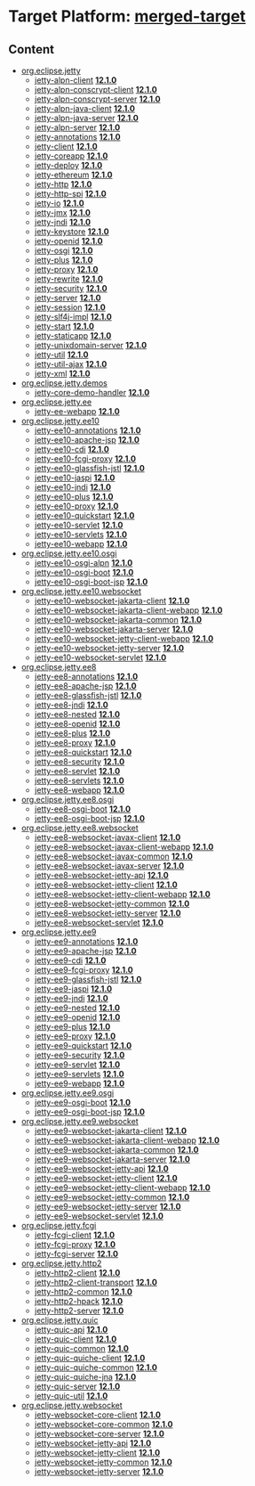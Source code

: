 # Target Platform: [merged-target](https://github.com/eclipse-orbit/orbit-simrel/blob/main/maven-jetty/tp/MavenJetty.target)

## Content
 - [org.eclipse.jetty](https://repo.maven.apache.org/maven2/org/eclipse/jetty/)
    - [jetty-alpn-client](https://repo.maven.apache.org/maven2/org/eclipse/jetty/jetty-alpn-client/) **[12.1.0](https://repo.maven.apache.org/maven2/org/eclipse/jetty/jetty-alpn-client/12.1.0)**
    - [jetty-alpn-conscrypt-client](https://repo.maven.apache.org/maven2/org/eclipse/jetty/jetty-alpn-conscrypt-client/) **[12.1.0](https://repo.maven.apache.org/maven2/org/eclipse/jetty/jetty-alpn-conscrypt-client/12.1.0)**
    - [jetty-alpn-conscrypt-server](https://repo.maven.apache.org/maven2/org/eclipse/jetty/jetty-alpn-conscrypt-server/) **[12.1.0](https://repo.maven.apache.org/maven2/org/eclipse/jetty/jetty-alpn-conscrypt-server/12.1.0)**
    - [jetty-alpn-java-client](https://repo.maven.apache.org/maven2/org/eclipse/jetty/jetty-alpn-java-client/) **[12.1.0](https://repo.maven.apache.org/maven2/org/eclipse/jetty/jetty-alpn-java-client/12.1.0)**
    - [jetty-alpn-java-server](https://repo.maven.apache.org/maven2/org/eclipse/jetty/jetty-alpn-java-server/) **[12.1.0](https://repo.maven.apache.org/maven2/org/eclipse/jetty/jetty-alpn-java-server/12.1.0)**
    - [jetty-alpn-server](https://repo.maven.apache.org/maven2/org/eclipse/jetty/jetty-alpn-server/) **[12.1.0](https://repo.maven.apache.org/maven2/org/eclipse/jetty/jetty-alpn-server/12.1.0)**
    - [jetty-annotations](https://repo.maven.apache.org/maven2/org/eclipse/jetty/jetty-annotations/) **[12.1.0](https://repo.maven.apache.org/maven2/org/eclipse/jetty/jetty-annotations/12.1.0)**
    - [jetty-client](https://repo.maven.apache.org/maven2/org/eclipse/jetty/jetty-client/) **[12.1.0](https://repo.maven.apache.org/maven2/org/eclipse/jetty/jetty-client/12.1.0)**
    - [jetty-coreapp](https://repo.maven.apache.org/maven2/org/eclipse/jetty/jetty-coreapp/) **[12.1.0](https://repo.maven.apache.org/maven2/org/eclipse/jetty/jetty-coreapp/12.1.0)**
    - [jetty-deploy](https://repo.maven.apache.org/maven2/org/eclipse/jetty/jetty-deploy/) **[12.1.0](https://repo.maven.apache.org/maven2/org/eclipse/jetty/jetty-deploy/12.1.0)**
    - [jetty-ethereum](https://repo.maven.apache.org/maven2/org/eclipse/jetty/jetty-ethereum/) **[12.1.0](https://repo.maven.apache.org/maven2/org/eclipse/jetty/jetty-ethereum/12.1.0)**
    - [jetty-http](https://repo.maven.apache.org/maven2/org/eclipse/jetty/jetty-http/) **[12.1.0](https://repo.maven.apache.org/maven2/org/eclipse/jetty/jetty-http/12.1.0)**
    - [jetty-http-spi](https://repo.maven.apache.org/maven2/org/eclipse/jetty/jetty-http-spi/) **[12.1.0](https://repo.maven.apache.org/maven2/org/eclipse/jetty/jetty-http-spi/12.1.0)**
    - [jetty-io](https://repo.maven.apache.org/maven2/org/eclipse/jetty/jetty-io/) **[12.1.0](https://repo.maven.apache.org/maven2/org/eclipse/jetty/jetty-io/12.1.0)**
    - [jetty-jmx](https://repo.maven.apache.org/maven2/org/eclipse/jetty/jetty-jmx/) **[12.1.0](https://repo.maven.apache.org/maven2/org/eclipse/jetty/jetty-jmx/12.1.0)**
    - [jetty-jndi](https://repo.maven.apache.org/maven2/org/eclipse/jetty/jetty-jndi/) **[12.1.0](https://repo.maven.apache.org/maven2/org/eclipse/jetty/jetty-jndi/12.1.0)**
    - [jetty-keystore](https://repo.maven.apache.org/maven2/org/eclipse/jetty/jetty-keystore/) **[12.1.0](https://repo.maven.apache.org/maven2/org/eclipse/jetty/jetty-keystore/12.1.0)**
    - [jetty-openid](https://repo.maven.apache.org/maven2/org/eclipse/jetty/jetty-openid/) **[12.1.0](https://repo.maven.apache.org/maven2/org/eclipse/jetty/jetty-openid/12.1.0)**
    - [jetty-osgi](https://repo.maven.apache.org/maven2/org/eclipse/jetty/jetty-osgi/) **[12.1.0](https://repo.maven.apache.org/maven2/org/eclipse/jetty/jetty-osgi/12.1.0)**
    - [jetty-plus](https://repo.maven.apache.org/maven2/org/eclipse/jetty/jetty-plus/) **[12.1.0](https://repo.maven.apache.org/maven2/org/eclipse/jetty/jetty-plus/12.1.0)**
    - [jetty-proxy](https://repo.maven.apache.org/maven2/org/eclipse/jetty/jetty-proxy/) **[12.1.0](https://repo.maven.apache.org/maven2/org/eclipse/jetty/jetty-proxy/12.1.0)**
    - [jetty-rewrite](https://repo.maven.apache.org/maven2/org/eclipse/jetty/jetty-rewrite/) **[12.1.0](https://repo.maven.apache.org/maven2/org/eclipse/jetty/jetty-rewrite/12.1.0)**
    - [jetty-security](https://repo.maven.apache.org/maven2/org/eclipse/jetty/jetty-security/) **[12.1.0](https://repo.maven.apache.org/maven2/org/eclipse/jetty/jetty-security/12.1.0)**
    - [jetty-server](https://repo.maven.apache.org/maven2/org/eclipse/jetty/jetty-server/) **[12.1.0](https://repo.maven.apache.org/maven2/org/eclipse/jetty/jetty-server/12.1.0)**
    - [jetty-session](https://repo.maven.apache.org/maven2/org/eclipse/jetty/jetty-session/) **[12.1.0](https://repo.maven.apache.org/maven2/org/eclipse/jetty/jetty-session/12.1.0)**
    - [jetty-slf4j-impl](https://repo.maven.apache.org/maven2/org/eclipse/jetty/jetty-slf4j-impl/) **[12.1.0](https://repo.maven.apache.org/maven2/org/eclipse/jetty/jetty-slf4j-impl/12.1.0)**
    - [jetty-start](https://repo.maven.apache.org/maven2/org/eclipse/jetty/jetty-start/) **[12.1.0](https://repo.maven.apache.org/maven2/org/eclipse/jetty/jetty-start/12.1.0)**
    - [jetty-staticapp](https://repo.maven.apache.org/maven2/org/eclipse/jetty/jetty-staticapp/) **[12.1.0](https://repo.maven.apache.org/maven2/org/eclipse/jetty/jetty-staticapp/12.1.0)**
    - [jetty-unixdomain-server](https://repo.maven.apache.org/maven2/org/eclipse/jetty/jetty-unixdomain-server/) **[12.1.0](https://repo.maven.apache.org/maven2/org/eclipse/jetty/jetty-unixdomain-server/12.1.0)**
    - [jetty-util](https://repo.maven.apache.org/maven2/org/eclipse/jetty/jetty-util/) **[12.1.0](https://repo.maven.apache.org/maven2/org/eclipse/jetty/jetty-util/12.1.0)**
    - [jetty-util-ajax](https://repo.maven.apache.org/maven2/org/eclipse/jetty/jetty-util-ajax/) **[12.1.0](https://repo.maven.apache.org/maven2/org/eclipse/jetty/jetty-util-ajax/12.1.0)**
    - [jetty-xml](https://repo.maven.apache.org/maven2/org/eclipse/jetty/jetty-xml/) **[12.1.0](https://repo.maven.apache.org/maven2/org/eclipse/jetty/jetty-xml/12.1.0)**
 - [org.eclipse.jetty.demos](https://repo.maven.apache.org/maven2/org/eclipse/jetty/demos/)
    - [jetty-core-demo-handler](https://repo.maven.apache.org/maven2/org/eclipse/jetty/demos/jetty-core-demo-handler/) **[12.1.0](https://repo.maven.apache.org/maven2/org/eclipse/jetty/demos/jetty-core-demo-handler/12.1.0)**
 - [org.eclipse.jetty.ee](https://repo.maven.apache.org/maven2/org/eclipse/jetty/ee/)
    - [jetty-ee-webapp](https://repo.maven.apache.org/maven2/org/eclipse/jetty/ee/jetty-ee-webapp/) **[12.1.0](https://repo.maven.apache.org/maven2/org/eclipse/jetty/ee/jetty-ee-webapp/12.1.0)**
 - [org.eclipse.jetty.ee10](https://repo.maven.apache.org/maven2/org/eclipse/jetty/ee10/)
    - [jetty-ee10-annotations](https://repo.maven.apache.org/maven2/org/eclipse/jetty/ee10/jetty-ee10-annotations/) **[12.1.0](https://repo.maven.apache.org/maven2/org/eclipse/jetty/ee10/jetty-ee10-annotations/12.1.0)**
    - [jetty-ee10-apache-jsp](https://repo.maven.apache.org/maven2/org/eclipse/jetty/ee10/jetty-ee10-apache-jsp/) **[12.1.0](https://repo.maven.apache.org/maven2/org/eclipse/jetty/ee10/jetty-ee10-apache-jsp/12.1.0)**
    - [jetty-ee10-cdi](https://repo.maven.apache.org/maven2/org/eclipse/jetty/ee10/jetty-ee10-cdi/) **[12.1.0](https://repo.maven.apache.org/maven2/org/eclipse/jetty/ee10/jetty-ee10-cdi/12.1.0)**
    - [jetty-ee10-fcgi-proxy](https://repo.maven.apache.org/maven2/org/eclipse/jetty/ee10/jetty-ee10-fcgi-proxy/) **[12.1.0](https://repo.maven.apache.org/maven2/org/eclipse/jetty/ee10/jetty-ee10-fcgi-proxy/12.1.0)**
    - [jetty-ee10-glassfish-jstl](https://repo.maven.apache.org/maven2/org/eclipse/jetty/ee10/jetty-ee10-glassfish-jstl/) **[12.1.0](https://repo.maven.apache.org/maven2/org/eclipse/jetty/ee10/jetty-ee10-glassfish-jstl/12.1.0)**
    - [jetty-ee10-jaspi](https://repo.maven.apache.org/maven2/org/eclipse/jetty/ee10/jetty-ee10-jaspi/) **[12.1.0](https://repo.maven.apache.org/maven2/org/eclipse/jetty/ee10/jetty-ee10-jaspi/12.1.0)**
    - [jetty-ee10-jndi](https://repo.maven.apache.org/maven2/org/eclipse/jetty/ee10/jetty-ee10-jndi/) **[12.1.0](https://repo.maven.apache.org/maven2/org/eclipse/jetty/ee10/jetty-ee10-jndi/12.1.0)**
    - [jetty-ee10-plus](https://repo.maven.apache.org/maven2/org/eclipse/jetty/ee10/jetty-ee10-plus/) **[12.1.0](https://repo.maven.apache.org/maven2/org/eclipse/jetty/ee10/jetty-ee10-plus/12.1.0)**
    - [jetty-ee10-proxy](https://repo.maven.apache.org/maven2/org/eclipse/jetty/ee10/jetty-ee10-proxy/) **[12.1.0](https://repo.maven.apache.org/maven2/org/eclipse/jetty/ee10/jetty-ee10-proxy/12.1.0)**
    - [jetty-ee10-quickstart](https://repo.maven.apache.org/maven2/org/eclipse/jetty/ee10/jetty-ee10-quickstart/) **[12.1.0](https://repo.maven.apache.org/maven2/org/eclipse/jetty/ee10/jetty-ee10-quickstart/12.1.0)**
    - [jetty-ee10-servlet](https://repo.maven.apache.org/maven2/org/eclipse/jetty/ee10/jetty-ee10-servlet/) **[12.1.0](https://repo.maven.apache.org/maven2/org/eclipse/jetty/ee10/jetty-ee10-servlet/12.1.0)**
    - [jetty-ee10-servlets](https://repo.maven.apache.org/maven2/org/eclipse/jetty/ee10/jetty-ee10-servlets/) **[12.1.0](https://repo.maven.apache.org/maven2/org/eclipse/jetty/ee10/jetty-ee10-servlets/12.1.0)**
    - [jetty-ee10-webapp](https://repo.maven.apache.org/maven2/org/eclipse/jetty/ee10/jetty-ee10-webapp/) **[12.1.0](https://repo.maven.apache.org/maven2/org/eclipse/jetty/ee10/jetty-ee10-webapp/12.1.0)**
 - [org.eclipse.jetty.ee10.osgi](https://repo.maven.apache.org/maven2/org/eclipse/jetty/ee10/osgi/)
    - [jetty-ee10-osgi-alpn](https://repo.maven.apache.org/maven2/org/eclipse/jetty/ee10/osgi/jetty-ee10-osgi-alpn/) **[12.1.0](https://repo.maven.apache.org/maven2/org/eclipse/jetty/ee10/osgi/jetty-ee10-osgi-alpn/12.1.0)**
    - [jetty-ee10-osgi-boot](https://repo.maven.apache.org/maven2/org/eclipse/jetty/ee10/osgi/jetty-ee10-osgi-boot/) **[12.1.0](https://repo.maven.apache.org/maven2/org/eclipse/jetty/ee10/osgi/jetty-ee10-osgi-boot/12.1.0)**
    - [jetty-ee10-osgi-boot-jsp](https://repo.maven.apache.org/maven2/org/eclipse/jetty/ee10/osgi/jetty-ee10-osgi-boot-jsp/) **[12.1.0](https://repo.maven.apache.org/maven2/org/eclipse/jetty/ee10/osgi/jetty-ee10-osgi-boot-jsp/12.1.0)**
 - [org.eclipse.jetty.ee10.websocket](https://repo.maven.apache.org/maven2/org/eclipse/jetty/ee10/websocket/)
    - [jetty-ee10-websocket-jakarta-client](https://repo.maven.apache.org/maven2/org/eclipse/jetty/ee10/websocket/jetty-ee10-websocket-jakarta-client/) **[12.1.0](https://repo.maven.apache.org/maven2/org/eclipse/jetty/ee10/websocket/jetty-ee10-websocket-jakarta-client/12.1.0)**
    - [jetty-ee10-websocket-jakarta-client-webapp](https://repo.maven.apache.org/maven2/org/eclipse/jetty/ee10/websocket/jetty-ee10-websocket-jakarta-client-webapp/) **[12.1.0](https://repo.maven.apache.org/maven2/org/eclipse/jetty/ee10/websocket/jetty-ee10-websocket-jakarta-client-webapp/12.1.0)**
    - [jetty-ee10-websocket-jakarta-common](https://repo.maven.apache.org/maven2/org/eclipse/jetty/ee10/websocket/jetty-ee10-websocket-jakarta-common/) **[12.1.0](https://repo.maven.apache.org/maven2/org/eclipse/jetty/ee10/websocket/jetty-ee10-websocket-jakarta-common/12.1.0)**
    - [jetty-ee10-websocket-jakarta-server](https://repo.maven.apache.org/maven2/org/eclipse/jetty/ee10/websocket/jetty-ee10-websocket-jakarta-server/) **[12.1.0](https://repo.maven.apache.org/maven2/org/eclipse/jetty/ee10/websocket/jetty-ee10-websocket-jakarta-server/12.1.0)**
    - [jetty-ee10-websocket-jetty-client-webapp](https://repo.maven.apache.org/maven2/org/eclipse/jetty/ee10/websocket/jetty-ee10-websocket-jetty-client-webapp/) **[12.1.0](https://repo.maven.apache.org/maven2/org/eclipse/jetty/ee10/websocket/jetty-ee10-websocket-jetty-client-webapp/12.1.0)**
    - [jetty-ee10-websocket-jetty-server](https://repo.maven.apache.org/maven2/org/eclipse/jetty/ee10/websocket/jetty-ee10-websocket-jetty-server/) **[12.1.0](https://repo.maven.apache.org/maven2/org/eclipse/jetty/ee10/websocket/jetty-ee10-websocket-jetty-server/12.1.0)**
    - [jetty-ee10-websocket-servlet](https://repo.maven.apache.org/maven2/org/eclipse/jetty/ee10/websocket/jetty-ee10-websocket-servlet/) **[12.1.0](https://repo.maven.apache.org/maven2/org/eclipse/jetty/ee10/websocket/jetty-ee10-websocket-servlet/12.1.0)**
 - [org.eclipse.jetty.ee8](https://repo.maven.apache.org/maven2/org/eclipse/jetty/ee8/)
    - [jetty-ee8-annotations](https://repo.maven.apache.org/maven2/org/eclipse/jetty/ee8/jetty-ee8-annotations/) **[12.1.0](https://repo.maven.apache.org/maven2/org/eclipse/jetty/ee8/jetty-ee8-annotations/12.1.0)**
    - [jetty-ee8-apache-jsp](https://repo.maven.apache.org/maven2/org/eclipse/jetty/ee8/jetty-ee8-apache-jsp/) **[12.1.0](https://repo.maven.apache.org/maven2/org/eclipse/jetty/ee8/jetty-ee8-apache-jsp/12.1.0)**
    - [jetty-ee8-glassfish-jstl](https://repo.maven.apache.org/maven2/org/eclipse/jetty/ee8/jetty-ee8-glassfish-jstl/) **[12.1.0](https://repo.maven.apache.org/maven2/org/eclipse/jetty/ee8/jetty-ee8-glassfish-jstl/12.1.0)**
    - [jetty-ee8-jndi](https://repo.maven.apache.org/maven2/org/eclipse/jetty/ee8/jetty-ee8-jndi/) **[12.1.0](https://repo.maven.apache.org/maven2/org/eclipse/jetty/ee8/jetty-ee8-jndi/12.1.0)**
    - [jetty-ee8-nested](https://repo.maven.apache.org/maven2/org/eclipse/jetty/ee8/jetty-ee8-nested/) **[12.1.0](https://repo.maven.apache.org/maven2/org/eclipse/jetty/ee8/jetty-ee8-nested/12.1.0)**
    - [jetty-ee8-openid](https://repo.maven.apache.org/maven2/org/eclipse/jetty/ee8/jetty-ee8-openid/) **[12.1.0](https://repo.maven.apache.org/maven2/org/eclipse/jetty/ee8/jetty-ee8-openid/12.1.0)**
    - [jetty-ee8-plus](https://repo.maven.apache.org/maven2/org/eclipse/jetty/ee8/jetty-ee8-plus/) **[12.1.0](https://repo.maven.apache.org/maven2/org/eclipse/jetty/ee8/jetty-ee8-plus/12.1.0)**
    - [jetty-ee8-proxy](https://repo.maven.apache.org/maven2/org/eclipse/jetty/ee8/jetty-ee8-proxy/) **[12.1.0](https://repo.maven.apache.org/maven2/org/eclipse/jetty/ee8/jetty-ee8-proxy/12.1.0)**
    - [jetty-ee8-quickstart](https://repo.maven.apache.org/maven2/org/eclipse/jetty/ee8/jetty-ee8-quickstart/) **[12.1.0](https://repo.maven.apache.org/maven2/org/eclipse/jetty/ee8/jetty-ee8-quickstart/12.1.0)**
    - [jetty-ee8-security](https://repo.maven.apache.org/maven2/org/eclipse/jetty/ee8/jetty-ee8-security/) **[12.1.0](https://repo.maven.apache.org/maven2/org/eclipse/jetty/ee8/jetty-ee8-security/12.1.0)**
    - [jetty-ee8-servlet](https://repo.maven.apache.org/maven2/org/eclipse/jetty/ee8/jetty-ee8-servlet/) **[12.1.0](https://repo.maven.apache.org/maven2/org/eclipse/jetty/ee8/jetty-ee8-servlet/12.1.0)**
    - [jetty-ee8-servlets](https://repo.maven.apache.org/maven2/org/eclipse/jetty/ee8/jetty-ee8-servlets/) **[12.1.0](https://repo.maven.apache.org/maven2/org/eclipse/jetty/ee8/jetty-ee8-servlets/12.1.0)**
    - [jetty-ee8-webapp](https://repo.maven.apache.org/maven2/org/eclipse/jetty/ee8/jetty-ee8-webapp/) **[12.1.0](https://repo.maven.apache.org/maven2/org/eclipse/jetty/ee8/jetty-ee8-webapp/12.1.0)**
 - [org.eclipse.jetty.ee8.osgi](https://repo.maven.apache.org/maven2/org/eclipse/jetty/ee8/osgi/)
    - [jetty-ee8-osgi-boot](https://repo.maven.apache.org/maven2/org/eclipse/jetty/ee8/osgi/jetty-ee8-osgi-boot/) **[12.1.0](https://repo.maven.apache.org/maven2/org/eclipse/jetty/ee8/osgi/jetty-ee8-osgi-boot/12.1.0)**
    - [jetty-ee8-osgi-boot-jsp](https://repo.maven.apache.org/maven2/org/eclipse/jetty/ee8/osgi/jetty-ee8-osgi-boot-jsp/) **[12.1.0](https://repo.maven.apache.org/maven2/org/eclipse/jetty/ee8/osgi/jetty-ee8-osgi-boot-jsp/12.1.0)**
 - [org.eclipse.jetty.ee8.websocket](https://repo.maven.apache.org/maven2/org/eclipse/jetty/ee8/websocket/)
    - [jetty-ee8-websocket-javax-client](https://repo.maven.apache.org/maven2/org/eclipse/jetty/ee8/websocket/jetty-ee8-websocket-javax-client/) **[12.1.0](https://repo.maven.apache.org/maven2/org/eclipse/jetty/ee8/websocket/jetty-ee8-websocket-javax-client/12.1.0)**
    - [jetty-ee8-websocket-javax-client-webapp](https://repo.maven.apache.org/maven2/org/eclipse/jetty/ee8/websocket/jetty-ee8-websocket-javax-client-webapp/) **[12.1.0](https://repo.maven.apache.org/maven2/org/eclipse/jetty/ee8/websocket/jetty-ee8-websocket-javax-client-webapp/12.1.0)**
    - [jetty-ee8-websocket-javax-common](https://repo.maven.apache.org/maven2/org/eclipse/jetty/ee8/websocket/jetty-ee8-websocket-javax-common/) **[12.1.0](https://repo.maven.apache.org/maven2/org/eclipse/jetty/ee8/websocket/jetty-ee8-websocket-javax-common/12.1.0)**
    - [jetty-ee8-websocket-javax-server](https://repo.maven.apache.org/maven2/org/eclipse/jetty/ee8/websocket/jetty-ee8-websocket-javax-server/) **[12.1.0](https://repo.maven.apache.org/maven2/org/eclipse/jetty/ee8/websocket/jetty-ee8-websocket-javax-server/12.1.0)**
    - [jetty-ee8-websocket-jetty-api](https://repo.maven.apache.org/maven2/org/eclipse/jetty/ee8/websocket/jetty-ee8-websocket-jetty-api/) **[12.1.0](https://repo.maven.apache.org/maven2/org/eclipse/jetty/ee8/websocket/jetty-ee8-websocket-jetty-api/12.1.0)**
    - [jetty-ee8-websocket-jetty-client](https://repo.maven.apache.org/maven2/org/eclipse/jetty/ee8/websocket/jetty-ee8-websocket-jetty-client/) **[12.1.0](https://repo.maven.apache.org/maven2/org/eclipse/jetty/ee8/websocket/jetty-ee8-websocket-jetty-client/12.1.0)**
    - [jetty-ee8-websocket-jetty-client-webapp](https://repo.maven.apache.org/maven2/org/eclipse/jetty/ee8/websocket/jetty-ee8-websocket-jetty-client-webapp/) **[12.1.0](https://repo.maven.apache.org/maven2/org/eclipse/jetty/ee8/websocket/jetty-ee8-websocket-jetty-client-webapp/12.1.0)**
    - [jetty-ee8-websocket-jetty-common](https://repo.maven.apache.org/maven2/org/eclipse/jetty/ee8/websocket/jetty-ee8-websocket-jetty-common/) **[12.1.0](https://repo.maven.apache.org/maven2/org/eclipse/jetty/ee8/websocket/jetty-ee8-websocket-jetty-common/12.1.0)**
    - [jetty-ee8-websocket-jetty-server](https://repo.maven.apache.org/maven2/org/eclipse/jetty/ee8/websocket/jetty-ee8-websocket-jetty-server/) **[12.1.0](https://repo.maven.apache.org/maven2/org/eclipse/jetty/ee8/websocket/jetty-ee8-websocket-jetty-server/12.1.0)**
    - [jetty-ee8-websocket-servlet](https://repo.maven.apache.org/maven2/org/eclipse/jetty/ee8/websocket/jetty-ee8-websocket-servlet/) **[12.1.0](https://repo.maven.apache.org/maven2/org/eclipse/jetty/ee8/websocket/jetty-ee8-websocket-servlet/12.1.0)**
 - [org.eclipse.jetty.ee9](https://repo.maven.apache.org/maven2/org/eclipse/jetty/ee9/)
    - [jetty-ee9-annotations](https://repo.maven.apache.org/maven2/org/eclipse/jetty/ee9/jetty-ee9-annotations/) **[12.1.0](https://repo.maven.apache.org/maven2/org/eclipse/jetty/ee9/jetty-ee9-annotations/12.1.0)**
    - [jetty-ee9-apache-jsp](https://repo.maven.apache.org/maven2/org/eclipse/jetty/ee9/jetty-ee9-apache-jsp/) **[12.1.0](https://repo.maven.apache.org/maven2/org/eclipse/jetty/ee9/jetty-ee9-apache-jsp/12.1.0)**
    - [jetty-ee9-cdi](https://repo.maven.apache.org/maven2/org/eclipse/jetty/ee9/jetty-ee9-cdi/) **[12.1.0](https://repo.maven.apache.org/maven2/org/eclipse/jetty/ee9/jetty-ee9-cdi/12.1.0)**
    - [jetty-ee9-fcgi-proxy](https://repo.maven.apache.org/maven2/org/eclipse/jetty/ee9/jetty-ee9-fcgi-proxy/) **[12.1.0](https://repo.maven.apache.org/maven2/org/eclipse/jetty/ee9/jetty-ee9-fcgi-proxy/12.1.0)**
    - [jetty-ee9-glassfish-jstl](https://repo.maven.apache.org/maven2/org/eclipse/jetty/ee9/jetty-ee9-glassfish-jstl/) **[12.1.0](https://repo.maven.apache.org/maven2/org/eclipse/jetty/ee9/jetty-ee9-glassfish-jstl/12.1.0)**
    - [jetty-ee9-jaspi](https://repo.maven.apache.org/maven2/org/eclipse/jetty/ee9/jetty-ee9-jaspi/) **[12.1.0](https://repo.maven.apache.org/maven2/org/eclipse/jetty/ee9/jetty-ee9-jaspi/12.1.0)**
    - [jetty-ee9-jndi](https://repo.maven.apache.org/maven2/org/eclipse/jetty/ee9/jetty-ee9-jndi/) **[12.1.0](https://repo.maven.apache.org/maven2/org/eclipse/jetty/ee9/jetty-ee9-jndi/12.1.0)**
    - [jetty-ee9-nested](https://repo.maven.apache.org/maven2/org/eclipse/jetty/ee9/jetty-ee9-nested/) **[12.1.0](https://repo.maven.apache.org/maven2/org/eclipse/jetty/ee9/jetty-ee9-nested/12.1.0)**
    - [jetty-ee9-openid](https://repo.maven.apache.org/maven2/org/eclipse/jetty/ee9/jetty-ee9-openid/) **[12.1.0](https://repo.maven.apache.org/maven2/org/eclipse/jetty/ee9/jetty-ee9-openid/12.1.0)**
    - [jetty-ee9-plus](https://repo.maven.apache.org/maven2/org/eclipse/jetty/ee9/jetty-ee9-plus/) **[12.1.0](https://repo.maven.apache.org/maven2/org/eclipse/jetty/ee9/jetty-ee9-plus/12.1.0)**
    - [jetty-ee9-proxy](https://repo.maven.apache.org/maven2/org/eclipse/jetty/ee9/jetty-ee9-proxy/) **[12.1.0](https://repo.maven.apache.org/maven2/org/eclipse/jetty/ee9/jetty-ee9-proxy/12.1.0)**
    - [jetty-ee9-quickstart](https://repo.maven.apache.org/maven2/org/eclipse/jetty/ee9/jetty-ee9-quickstart/) **[12.1.0](https://repo.maven.apache.org/maven2/org/eclipse/jetty/ee9/jetty-ee9-quickstart/12.1.0)**
    - [jetty-ee9-security](https://repo.maven.apache.org/maven2/org/eclipse/jetty/ee9/jetty-ee9-security/) **[12.1.0](https://repo.maven.apache.org/maven2/org/eclipse/jetty/ee9/jetty-ee9-security/12.1.0)**
    - [jetty-ee9-servlet](https://repo.maven.apache.org/maven2/org/eclipse/jetty/ee9/jetty-ee9-servlet/) **[12.1.0](https://repo.maven.apache.org/maven2/org/eclipse/jetty/ee9/jetty-ee9-servlet/12.1.0)**
    - [jetty-ee9-servlets](https://repo.maven.apache.org/maven2/org/eclipse/jetty/ee9/jetty-ee9-servlets/) **[12.1.0](https://repo.maven.apache.org/maven2/org/eclipse/jetty/ee9/jetty-ee9-servlets/12.1.0)**
    - [jetty-ee9-webapp](https://repo.maven.apache.org/maven2/org/eclipse/jetty/ee9/jetty-ee9-webapp/) **[12.1.0](https://repo.maven.apache.org/maven2/org/eclipse/jetty/ee9/jetty-ee9-webapp/12.1.0)**
 - [org.eclipse.jetty.ee9.osgi](https://repo.maven.apache.org/maven2/org/eclipse/jetty/ee9/osgi/)
    - [jetty-ee9-osgi-boot](https://repo.maven.apache.org/maven2/org/eclipse/jetty/ee9/osgi/jetty-ee9-osgi-boot/) **[12.1.0](https://repo.maven.apache.org/maven2/org/eclipse/jetty/ee9/osgi/jetty-ee9-osgi-boot/12.1.0)**
    - [jetty-ee9-osgi-boot-jsp](https://repo.maven.apache.org/maven2/org/eclipse/jetty/ee9/osgi/jetty-ee9-osgi-boot-jsp/) **[12.1.0](https://repo.maven.apache.org/maven2/org/eclipse/jetty/ee9/osgi/jetty-ee9-osgi-boot-jsp/12.1.0)**
 - [org.eclipse.jetty.ee9.websocket](https://repo.maven.apache.org/maven2/org/eclipse/jetty/ee9/websocket/)
    - [jetty-ee9-websocket-jakarta-client](https://repo.maven.apache.org/maven2/org/eclipse/jetty/ee9/websocket/jetty-ee9-websocket-jakarta-client/) **[12.1.0](https://repo.maven.apache.org/maven2/org/eclipse/jetty/ee9/websocket/jetty-ee9-websocket-jakarta-client/12.1.0)**
    - [jetty-ee9-websocket-jakarta-client-webapp](https://repo.maven.apache.org/maven2/org/eclipse/jetty/ee9/websocket/jetty-ee9-websocket-jakarta-client-webapp/) **[12.1.0](https://repo.maven.apache.org/maven2/org/eclipse/jetty/ee9/websocket/jetty-ee9-websocket-jakarta-client-webapp/12.1.0)**
    - [jetty-ee9-websocket-jakarta-common](https://repo.maven.apache.org/maven2/org/eclipse/jetty/ee9/websocket/jetty-ee9-websocket-jakarta-common/) **[12.1.0](https://repo.maven.apache.org/maven2/org/eclipse/jetty/ee9/websocket/jetty-ee9-websocket-jakarta-common/12.1.0)**
    - [jetty-ee9-websocket-jakarta-server](https://repo.maven.apache.org/maven2/org/eclipse/jetty/ee9/websocket/jetty-ee9-websocket-jakarta-server/) **[12.1.0](https://repo.maven.apache.org/maven2/org/eclipse/jetty/ee9/websocket/jetty-ee9-websocket-jakarta-server/12.1.0)**
    - [jetty-ee9-websocket-jetty-api](https://repo.maven.apache.org/maven2/org/eclipse/jetty/ee9/websocket/jetty-ee9-websocket-jetty-api/) **[12.1.0](https://repo.maven.apache.org/maven2/org/eclipse/jetty/ee9/websocket/jetty-ee9-websocket-jetty-api/12.1.0)**
    - [jetty-ee9-websocket-jetty-client](https://repo.maven.apache.org/maven2/org/eclipse/jetty/ee9/websocket/jetty-ee9-websocket-jetty-client/) **[12.1.0](https://repo.maven.apache.org/maven2/org/eclipse/jetty/ee9/websocket/jetty-ee9-websocket-jetty-client/12.1.0)**
    - [jetty-ee9-websocket-jetty-client-webapp](https://repo.maven.apache.org/maven2/org/eclipse/jetty/ee9/websocket/jetty-ee9-websocket-jetty-client-webapp/) **[12.1.0](https://repo.maven.apache.org/maven2/org/eclipse/jetty/ee9/websocket/jetty-ee9-websocket-jetty-client-webapp/12.1.0)**
    - [jetty-ee9-websocket-jetty-common](https://repo.maven.apache.org/maven2/org/eclipse/jetty/ee9/websocket/jetty-ee9-websocket-jetty-common/) **[12.1.0](https://repo.maven.apache.org/maven2/org/eclipse/jetty/ee9/websocket/jetty-ee9-websocket-jetty-common/12.1.0)**
    - [jetty-ee9-websocket-jetty-server](https://repo.maven.apache.org/maven2/org/eclipse/jetty/ee9/websocket/jetty-ee9-websocket-jetty-server/) **[12.1.0](https://repo.maven.apache.org/maven2/org/eclipse/jetty/ee9/websocket/jetty-ee9-websocket-jetty-server/12.1.0)**
    - [jetty-ee9-websocket-servlet](https://repo.maven.apache.org/maven2/org/eclipse/jetty/ee9/websocket/jetty-ee9-websocket-servlet/) **[12.1.0](https://repo.maven.apache.org/maven2/org/eclipse/jetty/ee9/websocket/jetty-ee9-websocket-servlet/12.1.0)**
 - [org.eclipse.jetty.fcgi](https://repo.maven.apache.org/maven2/org/eclipse/jetty/fcgi/)
    - [jetty-fcgi-client](https://repo.maven.apache.org/maven2/org/eclipse/jetty/fcgi/jetty-fcgi-client/) **[12.1.0](https://repo.maven.apache.org/maven2/org/eclipse/jetty/fcgi/jetty-fcgi-client/12.1.0)**
    - [jetty-fcgi-proxy](https://repo.maven.apache.org/maven2/org/eclipse/jetty/fcgi/jetty-fcgi-proxy/) **[12.1.0](https://repo.maven.apache.org/maven2/org/eclipse/jetty/fcgi/jetty-fcgi-proxy/12.1.0)**
    - [jetty-fcgi-server](https://repo.maven.apache.org/maven2/org/eclipse/jetty/fcgi/jetty-fcgi-server/) **[12.1.0](https://repo.maven.apache.org/maven2/org/eclipse/jetty/fcgi/jetty-fcgi-server/12.1.0)**
 - [org.eclipse.jetty.http2](https://repo.maven.apache.org/maven2/org/eclipse/jetty/http2/)
    - [jetty-http2-client](https://repo.maven.apache.org/maven2/org/eclipse/jetty/http2/jetty-http2-client/) **[12.1.0](https://repo.maven.apache.org/maven2/org/eclipse/jetty/http2/jetty-http2-client/12.1.0)**
    - [jetty-http2-client-transport](https://repo.maven.apache.org/maven2/org/eclipse/jetty/http2/jetty-http2-client-transport/) **[12.1.0](https://repo.maven.apache.org/maven2/org/eclipse/jetty/http2/jetty-http2-client-transport/12.1.0)**
    - [jetty-http2-common](https://repo.maven.apache.org/maven2/org/eclipse/jetty/http2/jetty-http2-common/) **[12.1.0](https://repo.maven.apache.org/maven2/org/eclipse/jetty/http2/jetty-http2-common/12.1.0)**
    - [jetty-http2-hpack](https://repo.maven.apache.org/maven2/org/eclipse/jetty/http2/jetty-http2-hpack/) **[12.1.0](https://repo.maven.apache.org/maven2/org/eclipse/jetty/http2/jetty-http2-hpack/12.1.0)**
    - [jetty-http2-server](https://repo.maven.apache.org/maven2/org/eclipse/jetty/http2/jetty-http2-server/) **[12.1.0](https://repo.maven.apache.org/maven2/org/eclipse/jetty/http2/jetty-http2-server/12.1.0)**
 - [org.eclipse.jetty.quic](https://repo.maven.apache.org/maven2/org/eclipse/jetty/quic/)
    - [jetty-quic-api](https://repo.maven.apache.org/maven2/org/eclipse/jetty/quic/jetty-quic-api/) **[12.1.0](https://repo.maven.apache.org/maven2/org/eclipse/jetty/quic/jetty-quic-api/12.1.0)**
    - [jetty-quic-client](https://repo.maven.apache.org/maven2/org/eclipse/jetty/quic/jetty-quic-client/) **[12.1.0](https://repo.maven.apache.org/maven2/org/eclipse/jetty/quic/jetty-quic-client/12.1.0)**
    - [jetty-quic-common](https://repo.maven.apache.org/maven2/org/eclipse/jetty/quic/jetty-quic-common/) **[12.1.0](https://repo.maven.apache.org/maven2/org/eclipse/jetty/quic/jetty-quic-common/12.1.0)**
    - [jetty-quic-quiche-client](https://repo.maven.apache.org/maven2/org/eclipse/jetty/quic/jetty-quic-quiche-client/) **[12.1.0](https://repo.maven.apache.org/maven2/org/eclipse/jetty/quic/jetty-quic-quiche-client/12.1.0)**
    - [jetty-quic-quiche-common](https://repo.maven.apache.org/maven2/org/eclipse/jetty/quic/jetty-quic-quiche-common/) **[12.1.0](https://repo.maven.apache.org/maven2/org/eclipse/jetty/quic/jetty-quic-quiche-common/12.1.0)**
    - [jetty-quic-quiche-jna](https://repo.maven.apache.org/maven2/org/eclipse/jetty/quic/jetty-quic-quiche-jna/) **[12.1.0](https://repo.maven.apache.org/maven2/org/eclipse/jetty/quic/jetty-quic-quiche-jna/12.1.0)**
    - [jetty-quic-server](https://repo.maven.apache.org/maven2/org/eclipse/jetty/quic/jetty-quic-server/) **[12.1.0](https://repo.maven.apache.org/maven2/org/eclipse/jetty/quic/jetty-quic-server/12.1.0)**
    - [jetty-quic-util](https://repo.maven.apache.org/maven2/org/eclipse/jetty/quic/jetty-quic-util/) **[12.1.0](https://repo.maven.apache.org/maven2/org/eclipse/jetty/quic/jetty-quic-util/12.1.0)**
 - [org.eclipse.jetty.websocket](https://repo.maven.apache.org/maven2/org/eclipse/jetty/websocket/)
    - [jetty-websocket-core-client](https://repo.maven.apache.org/maven2/org/eclipse/jetty/websocket/jetty-websocket-core-client/) **[12.1.0](https://repo.maven.apache.org/maven2/org/eclipse/jetty/websocket/jetty-websocket-core-client/12.1.0)**
    - [jetty-websocket-core-common](https://repo.maven.apache.org/maven2/org/eclipse/jetty/websocket/jetty-websocket-core-common/) **[12.1.0](https://repo.maven.apache.org/maven2/org/eclipse/jetty/websocket/jetty-websocket-core-common/12.1.0)**
    - [jetty-websocket-core-server](https://repo.maven.apache.org/maven2/org/eclipse/jetty/websocket/jetty-websocket-core-server/) **[12.1.0](https://repo.maven.apache.org/maven2/org/eclipse/jetty/websocket/jetty-websocket-core-server/12.1.0)**
    - [jetty-websocket-jetty-api](https://repo.maven.apache.org/maven2/org/eclipse/jetty/websocket/jetty-websocket-jetty-api/) **[12.1.0](https://repo.maven.apache.org/maven2/org/eclipse/jetty/websocket/jetty-websocket-jetty-api/12.1.0)**
    - [jetty-websocket-jetty-client](https://repo.maven.apache.org/maven2/org/eclipse/jetty/websocket/jetty-websocket-jetty-client/) **[12.1.0](https://repo.maven.apache.org/maven2/org/eclipse/jetty/websocket/jetty-websocket-jetty-client/12.1.0)**
    - [jetty-websocket-jetty-common](https://repo.maven.apache.org/maven2/org/eclipse/jetty/websocket/jetty-websocket-jetty-common/) **[12.1.0](https://repo.maven.apache.org/maven2/org/eclipse/jetty/websocket/jetty-websocket-jetty-common/12.1.0)**
    - [jetty-websocket-jetty-server](https://repo.maven.apache.org/maven2/org/eclipse/jetty/websocket/jetty-websocket-jetty-server/) **[12.1.0](https://repo.maven.apache.org/maven2/org/eclipse/jetty/websocket/jetty-websocket-jetty-server/12.1.0)**

